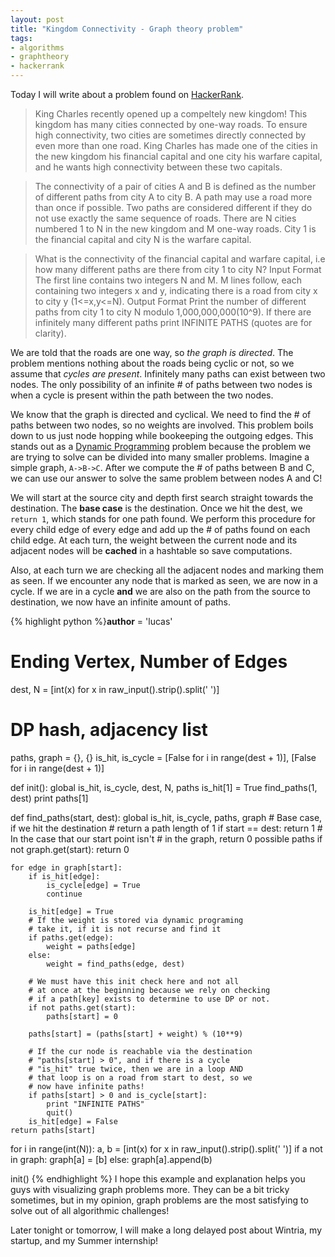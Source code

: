 ```yaml
---
layout: post
title: "Kingdom Connectivity - Graph theory problem"
tags:
- algorithms
- graphtheory
- hackerrank
---
```


Today I will write about a problem found on [HackerRank](https://www.hackerrank.com). 

> King Charles recently opened up a compeltely new kingdom! This kingdom has many cities connected by one-way roads. To ensure high connectivity, two cities are sometimes directly connected by even more than one road. King Charles has made one of the cities in the new kingdom his financial capital and one city his warfare capital, and he wants high connectivity between these two capitals. 

> The connectivity of a pair of cities A and B is defined as the number of different paths from city A to city B. A path may use a road more than once if possible. Two paths are considered different if they do not use exactly the same sequence of roads. There are N cities numbered 1 to N in the new kingdom and M one-way roads. City 1 is the financial capital and city N is the warfare capital. 

> What is the connectivity of the financial capital and warfare capital, i.e how many different paths are there from city 1 to city N? Input Format The first line contains two integers N and M. M lines follow, each containing two integers x and y, indicating there is a road from city x to city y (1<=x,y<=N). Output Format Print the number of different paths from city 1 to city N modulo 1,000,000,000(10^9). If there are infinitely many different paths print INFINITE PATHS (quotes are for clarity).


We are told that the roads are one way, so *the graph is directed*. The problem mentions nothing about the roads being cyclic or not, so we assume that *cycles are present*. Infinitely many paths can exist between two nodes. The only possibility of an infinite # of paths between two nodes is when a cycle is present within the path between the two nodes.

We know that the graph is directed and cyclical. We need to find the # of paths between two nodes, so no weights are involved. This problem boils down to us just node hopping while bookeeping the outgoing edges. This stands out as a <a href="http://en.wikipedia.org/wiki/Dynamic_programming">Dynamic Programming</a> problem because the problem we are trying to solve can be divided into many smaller problems. Imagine a simple graph, `A->B->C`. After we compute the # of paths between B and C, we can use our answer to solve the same problem between nodes A and C! 

We will start at the source city and depth first search straight towards the destination. The **base case** is the destination. Once we hit the dest, we `return 1`, which stands for one path found. We perform this procedure for every child edge of every edge and add up the # of paths found on each child edge. At each turn, the weight between the current node and its adjacent nodes will be **cached** in a hashtable so save computations. 

Also, at each turn we are checking all the adjacent nodes and marking them as seen. If we encounter any node that is marked as seen, we are now in a cycle. If we are in a cycle **and** we are also on the path from the source to destination, we now have an infinite amount of paths.

{% highlight python %}__author__ = 'lucas'
# Ending Vertex, Number of Edges
dest, N = [int(x) for x in raw_input().strip().split(' ')]
# DP hash, adjacency list
paths, graph = {}, {}
is_hit, is_cycle  = [False for i in range(dest + 1)], [False for i in range(dest + 1)]

def init():
    global is_hit, is_cycle, dest, N, paths
    is_hit[1] = True
    find_paths(1, dest)
    print paths[1]

def find_paths(start, dest):
    global is_hit, is_cycle, paths, graph
    # Base case, if we hit the destination
    # return a path length of 1
    if start == dest: return 1
    # In the case that our start point isn't
    # in the graph, return 0 possible paths
    if not graph.get(start): return 0

    for edge in graph[start]:
        if is_hit[edge]:
            is_cycle[edge] = True
            continue

        is_hit[edge] = True
        # If the weight is stored via dynamic programing
        # take it, if it is not recurse and find it
        if paths.get(edge):
            weight = paths[edge]
        else:
            weight = find_paths(edge, dest)

        # We must have this init check here and not all
        # at once at the beginning because we rely on checking
        # if a path[key] exists to determine to use DP or not.
        if not paths.get(start):
            paths[start] = 0

        paths[start] = (paths[start] + weight) % (10**9)

        # If the cur node is reachable via the destination
        # "paths[start] > 0", and if there is a cycle
        # "is_hit" true twice, then we are in a loop AND
        # that loop is on a road from start to dest, so we
        # now have infinite paths!
        if paths[start] > 0 and is_cycle[start]:
            print "INFINITE PATHS"
            quit()
        is_hit[edge] = False
    return paths[start]

for i in range(int(N)):
    a, b = [int(x) for x in raw_input().strip().split(' ')]
    if a not in graph:
        graph[a] = [b]
    else:
        graph[a].append(b)

init()
{% endhighlight %}
I hope this example and explanation helps you guys with visualizing graph problems more. They can be a bit tricky sometimes, but in my opinion, graph problems are the most satisfying to solve out of all algorithmic challenges!

Later tonight or tomorrow, I will make a long delayed post about Wintria, my startup, and my Summer internship!
